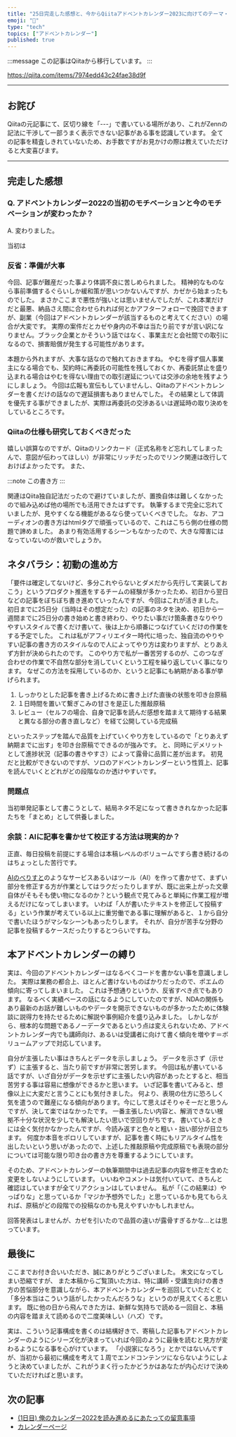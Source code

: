 ```yaml
---
title: "25日完走した感想と、今からQiitaアドベントカレンダー2023に向けてのテーマ・抱負"
emoji: "📝"
type: "tech"
topics: ["アドベントカレンダー"]
published: true
---
```


:::message
この記事はQiitaから移行しています。
:::

https://qiita.com/items/7974edd43c24fae38d9f

-----

## お詫び
Qiitaの元記事にて、区切り線を「---」で書いている場所があり、これがZennの記法に干渉して一部うまく表示できない記事がある事を認識しています。
全ての記事を精査しきれていないため、お手数ですがお見かけの際は教えていただけると大変喜びます。

-----

## 完走した感想
### Q. アドベントカレンダー2022の当初のモチベーションと今のモチベーションが変わったか？
A. 変わりました。

当初は

### 反省：準備が大事
今回、記事が難産だった事より体調不良に苦しめられました。
精神的なものなら事前準備するぐらいしか緩和策が思いつかないんですが、カゼから始まったものでした。
まさかここまで悪性が強いとは思いませんでしたが、これ本業だけだと最悪、納品さえ間に合わせられれば何とかアフターフォローで挽回できますが、副業（今回はアドベントカレンダーが該当するものと考えてください）の場合が大変です。
実際の案件だとカゼや身内の不幸は当たり前ですが言い訳になりません。ブラック企業とかそういう話ではなく、事業主だと会社間での取引になるので、損害賠償が発生する可能性があります。

本題から外れますが、大事な話なので触れておきますね。
やむを得ず個人事業主になる場合でも、契約時に再委託の可能性を残しておくか、再委託禁止を盛り込まれる場合はやむを得ない理由での取引遅延については交渉の余地を残すようにしましょう。
今回は広報も宣伝もしていませんし、Qiitaのアドベントカレンダーを書くだけの話なので遅延損害もありませんでした。
その結果として体調を優先する事ができましたが、実際は再委託の交渉あるいは遅延時の取り決めをしているところです。

### Qiitaの仕様も研究しておくべきだった
嬉しい誤算なのですが、Qiitaのリンクカード（正式名称をど忘れしてしまったんで、意図が伝わってほしい）が非常にリッチだったのでリンク関連は改行しておけばよかったです。
また、

:::note
この書き方
:::

関連はQiita独自記法だったので避けていましたが、置換自体は難しくなかったので組み込めば他の場所でも活用できたはずです。
執筆するまで完全に忘れていましたが、見やすくなる機能があるなら使っていくべきでした。
なお、アコーディオンの書き方はhtmlタグで頑張っているので、これはこちら側の仕様の問題で諦めました。
あまり有効活用するシーンもなかったので、大きな障害にはなっていないのが救いでしょうか。

## ネタバラシ：初動の進め方
「要件は確定してないけど、多分これやらないとダメだから先行して実装しておこう」というプロダクト推進をするチームの経験が多かったため、初日から翌日などの記事をぼちぼち書き進めていったんですが、今回はこれが活きました。
初日までに25日分（当時はその想定だった）の記事のネタを決め、初日から一週間までに25日分の書き始めと書き終わり、やりたい事だけ箇条書きなりやりやすいスタイルで書くだけ書いて、後は上から順番につなげていくだけの作業をする予定でした。
これは私がアフィリエイター時代に培った、独自流のやりやすい記事の書き方のスタイルなので人によってやり方は変わりますが、とりあえず方針が決められたのです。
このやり方で私が一番苦労するのが、このつなぎ合わせの作業で不自然な部分を消していくという工程を繰り返していく事になります。
なぜこの方法を採用しているのか、というと記事にも納期がある事が挙げられます。

1. しっかりとした記事を書き上げるために書き上げた直後の状態を叩き台原稿
1. １日時間を置いて繋ぎこみの甘さを是正した推敲原稿
1. レビュー（セルフの場合、自身で記事を読んだ感想を踏まえて期待する結果と異なる部分の書き直しなど）を経て公開している完成稿

といったステップを踏んで品質を上げていくやり方をしているので「とりあえず納期までに出す」を叩き台原稿でできるのが強みです。
と、同時にデメリットとして進捗状況（記事の書きやすさ）によって露骨に品質に差が出ます。
初見だと比較ができないのですが、ソロのアドベントカレンダーという性質上、記事を読んでいくとどれがどの段階なのか透けやすいです。

### 問題点
当初単発記事として書こうとして、結局ネタ不足になって書ききれなかった記事たちを「まとめ」として供養しました。


### 余談：AIに記事を書かせて校正する方法は現実的か？
正直、毎日投稿を前提にする場合は本稿レベルのボリュームですら書き続けるのはちょっとした苦行です。

[AIのべりすと](https://ai-novel.com/)のようなサービスあるいはツール（AI）を作って書かせて、まずい部分を修正する方が作業としてはラクだったりしますが、既に出来上がった文章自体がそもそも使い物になるのか？という観点で見てみると単純に作業工程が増えるだけになってしまいます。
いわば「人が書いたテキストを修正して投稿する」という作業が考えている以上に重労働である事に理解があると、１から自分で書いたほうがマシなシーンもあったりします。
それが、自分が苦手な分野の記事を投稿するケースだったりするとつらいですね。

## 本アドベントカレンダーの縛り
実は、今回のアドベントカレンダーはなるべくコードを書かない事を意識しました。
実際は業務の都合上、ほとんど書けないものばかりだったので、ポエムの傾向に寄ってしまいました。
これは予想通りというか、反省すべき点でもあります。
なるべく実績ベースの話になるようにしていたのですが、NDAの関係もあり最新のお話が難しいものやデータを開示できないものが多かったために体験談に説得力を持たせるために解説や事例紹介を盛り込みました。
しかしながら、根本的な問題であるノーデータであるという点は変えられないため、アドベントカレンダー内でも講師向け、あるいは受講者に向けて書く傾向を増やす＝ボリュームアップで対応しています。

自分が主張したい事はきちんとデータを示しましょう。
データを示さず（示せず）に主張すると、当たり前ですが非常に苦労します。
今回は私が書いている話ですが、いざ自分がデータを示せずに主張したい内容があったとすると、相当苦労する事は容易に想像ができるかと思います。
いざ記事を書いてみると、想像以上に大変だと言うことにも気付きました。
何より、表現の仕方に恐ろしく気を遣うので難産になる傾向があります。今にして思えばそりゃそーだと思うんですが、決して楽ではなかったです。
一番主張したい内容と、解消できない根拠不十分な状況を少しでも解決したい思いで空回りがちです。
書いているときには全く気付かなかったんですが、今読み返すと色々と粗い・拙い部分が目立ちます。
何度か本音をポロリしていますが、記事を書く時にもリアルタイム性を出したいという思いがあったので、上述した推敲原稿や完成原稿でも表現の部分については可能な限り叩き台の書き方を尊重するようにしています。

そのため、アドベントカレンダーの執筆期間中は過去記事の内容を修正を含めた変更をしないようにしています。
いいねやコメントは気付いていて、きちんと確認はしていますが全てリアクションはしていません。
私が「（この結果は）やっぱりな」と思っているか「マジか予想外でした」と思っているかも見てもらえれば、原稿がどの段階での投稿なのかも見えやすいかもしれません。

回答発表はしませんが、カゼを引いたので品質の違いが露骨すぎるかな…とは思っています。

## 最後に
ここまでお付き合いいただき、誠にありがとうございました。
末文になってしまい恐縮ですが、
また本稿からご覧頂いた方は、特に講師・受講生向けの書き方の苦悩部分を意識しながら、本アドベントカレンダーを巡回していただくと「多分本当はこういう話がしたかったんだろうな」というのが見えてくると思います。
既に他の日から飛んできた方は、新鮮な気持ちで読める一回目と、本稿の内容を踏まえて読めるので二度美味しい（ハズ）です。

実は、こういう記事構成を書くのは結構好きで、寄稿した記事もアドベントカレンダーのようにシリーズ化が決まっていれば今回のように最後を読むと見方が変わるようになる事を心がけています。
「小説家になろう」とかではないんですが、当初から最初に構成を考えて１周でエンドコンテンツにならないようにしようと決めていましたが、これがうまく行ったかどうかはあなたが内心だけで決めていただければと思います。

## 次の記事
- [(1日目) 俺のカレンダー2022を読み進めるにあたっての留意事項](https://qiita.com/nomurasan/items/ff6f3b13ed679cc6feba)
- [カレンダーページ](https://qiita.com/advent-calendar/2022/oreno_nomurasan2022)

